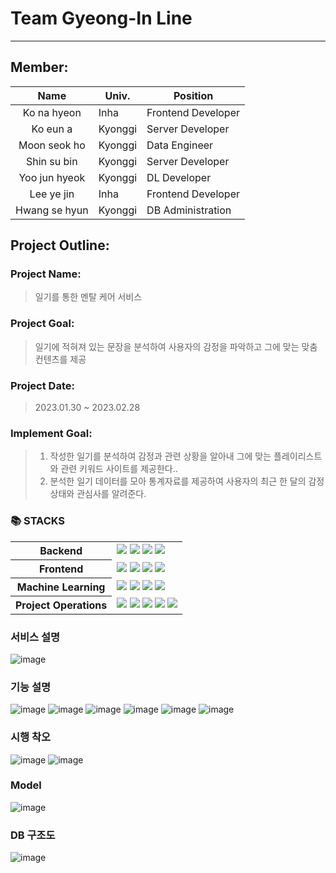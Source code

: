 # Team Gyeong-In Line

---

## Member:

|      Name     |  Univ.  |      Position      |
| :-----------: | ------- | ------------------ |
|  Ko na hyeon  |  Inha   | Frontend Developer |
|   Ko eun a    | Kyonggi | Server Developer   |
| Moon seok ho  | Kyonggi | Data Engineer      |
|  Shin su bin  | Kyonggi | Server Developer   |
| Yoo jun hyeok | Kyonggi | DL Developer       |
|  Lee ye jin   |  Inha   | Frontend Developer |
| Hwang se hyun | Kyonggi | DB Administration  |

## Project Outline:

### Project Name:

> 일기를 통한 멘탈 케어 서비스

### Project Goal:

> 일기에 적혀져 있는 문장을 분석하여 사용자의 감정을 파악하고 그에 맞는 맞춤 컨텐츠를 제공

### Project Date:

> 2023.01.30 ~ 2023.02.28

### Implement Goal:

> 1. 작성한 일기를 분석하여 감정과 관련 상황을 알아내 그에 맞는 플레이리스트와 관련 키워드 사이트를 제공한다..
> 2. 분석한 일기 데이터를 모아 통계자료를 제공하여 사용자의 최근 한 달의 감정상태와 관심사를 알려준다.

### 📚 STACKS

<table>
  <tr>
    <th> Backend </th>
    <td>
      <img src="https://img.shields.io/badge/javascript-F7DF1E?style=for-the-badge&logo=javascript&logoColor=black">
      <img src="https://img.shields.io/badge/node.js-339933?style=for-the-badge&logo=Node.js&logoColor=white">
      <img src="https://img.shields.io/badge/Express-000000?style=for-the-badge&logo=Express&logoColor=white">
      <img src="https://img.shields.io/badge/mysql-4479A1?style=for-the-badge&logo=mysql&logoColor=white">      
    </td>
  </tr>
  <tr>
    <th> Frontend </th>
    <td>
      <img src="https://img.shields.io/badge/html5-E34F26?style=for-the-badge&logo=html5&logoColor=white">
      <img src="https://img.shields.io/badge/css-1572B6?style=for-the-badge&logo=css3&logoColor=white">
      <img src="https://img.shields.io/badge/javascript-F7DF1E?style=for-the-badge&logo=javascript&logoColor=black">
      <img src="https://img.shields.io/badge/react-61DAFB?style=for-the-badge&logo=react&logoColor=black">
    </td>
  </tr>
    <tr>
    <th> Machine Learning </th>
    <td>
      <img src="https://img.shields.io/badge/python-3776AB?style=for-the-badge&logo=python&logoColor=white">
      <img src="https://img.shields.io/badge/Jupyter-F37626?style=for-the-badge&logo=Jupyter&logoColor=white">
      <img src="https://img.shields.io/badge/flask-000000?style=for-the-badge&logo=flask&logoColor=white">
      <img src="https://img.shields.io/badge/pytorch-EE4C2C?style=for-the-badge&logo=pytorch&logoColor=white">
    </td>
  </tr>
  <tr>
    <th> Project Operations </th>
    <td>
      <img src="https://img.shields.io/badge/github-181717?style=for-the-badge&logo=github&logoColor=white">
      <img src="https://img.shields.io/badge/git-F05032?style=for-the-badge&logo=git&logoColor=white">
      <img src="https://img.shields.io/badge/jira-0052CC?style=for-the-badge&logo=jira&logoColor=white">
      <img src="https://img.shields.io/badge/discord-5865F2?style=for-the-badge&logo=discord&logoColor=white">
      <img src="https://img.shields.io/badge/amazonec2-FF9900?style=for-the-badge&logo=amazonec2&logoColor=white">
    </td>
  </tr>
</table>


### 서비스 설명
![image](https://github.com/user-attachments/assets/30aea996-42ee-49af-974a-3e00e4b0775b)


### 기능 설명
![image](https://github.com/user-attachments/assets/a374e16f-66b2-423a-8773-e73a6a9b0be5)
![image](https://github.com/user-attachments/assets/209c7003-cbc1-4455-a4b9-dc7283f446a9)
![image](https://github.com/user-attachments/assets/501fcfd6-c5b0-4ea7-b800-0cfc02090146)
![image](https://github.com/user-attachments/assets/efec628c-e9aa-47ad-8ed1-ce6101b2bfe8)
![image](https://github.com/user-attachments/assets/dbb5a24f-d7b7-411c-80f6-f3b37208050a)
![image](https://github.com/user-attachments/assets/54ff28d0-c4c8-4b42-90b3-e88d552c568b)


### 시행 착오
![image](https://github.com/user-attachments/assets/d11921db-fb91-421f-adf9-44d22a4a1906)
![image](https://github.com/user-attachments/assets/0fe8672a-02e4-4329-91ed-90fe89c6627b)

### Model
![image](https://github.com/user-attachments/assets/ac7eb233-821d-47b9-9226-7b6dfaab15db)

### DB 구조도
![image](https://github.com/user-attachments/assets/bdc7e722-8fe0-45aa-8636-0cc69eb2c64a)

